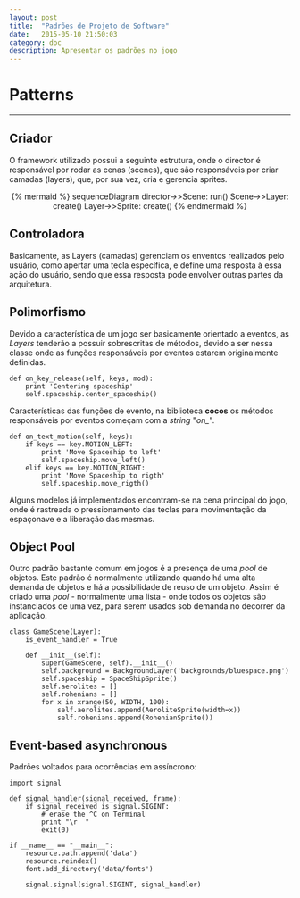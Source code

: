 ```yaml
---
layout: post
title:  "Padrões de Projeto de Software"
date:   2015-05-10 21:50:03
category: doc
description: Apresentar os padrões no jogo
---
```


# Patterns
---

## Criador

O framework utilizado possui a seguinte estrutura, onde o director é responsável
por rodar as cenas (scenes), que são responsáveis por criar camadas (layers), que, por
sua vez, cria e gerencia sprites.

<center>
  {% mermaid %}
  sequenceDiagram
    director->>Scene: run()
    Scene->>Layer: create()
    Layer->>Sprite: create()
  {% endmermaid %}
</center>

## Controladora

Basicamente, as Layers (camadas) gerenciam os enventos realizados pelo usuário, como apertar uma tecla
específica, e define uma resposta à essa ação do usuário, sendo que essa resposta pode envolver outras
partes da arquitetura.



## Polimorfismo

Devido a característica de um jogo ser basicamente orientado a eventos, as *Layers* tenderão a possuir sobrescritas de métodos, devido a ser nessa classe onde as funções responsáveis por eventos estarem originalmente definidas.

    def on_key_release(self, keys, mod):
        print 'Centering spaceship'
        self.spaceship.center_spaceship()

Características das funções de evento, na biblioteca **cocos** os métodos responsáveis por eventos começam com a *string* "*on_*".

    def on_text_motion(self, keys):
        if keys == key.MOTION_LEFT:
            print 'Move Spaceship to left'
            self.spaceship.move_left()
        elif keys == key.MOTION_RIGHT:
            print 'Move Spaceship to rigth'
            self.spaceship.move_rigth()

Alguns modelos já implementados encontram-se na cena principal do jogo, onde é rastreada o pressionamento das teclas para movimentação da espaçonave e a liberação das mesmas.

## Object Pool

Outro padrão bastante comum em jogos é a presença de uma *pool* de objetos. Este padrão é normalmente utilizando quando há uma alta demanda de objetos e há a possibilidade de reuso de um objeto. Assim é criado uma *pool* - normalmente uma lista -  onde todos os objetos são instanciados de uma vez, para serem usados sob demanda no decorrer da aplicação.

    class GameScene(Layer):
        is_event_handler = True

        def __init__(self):
            super(GameScene, self).__init__()
            self.background = BackgroundLayer('backgrounds/bluespace.png')
            self.spaceship = SpaceShipSprite()
            self.aerolites = []
            self.rohenians = []
            for x in xrange(50, WIDTH, 100):
                self.aerolites.append(AeroliteSprite(width=x))
                self.rohenians.append(RohenianSprite())

## Event-based asynchronous

Padrões voltados para ocorrências em assíncrono:

    import signal

    def signal_handler(signal_received, frame):
        if signal_received is signal.SIGINT:
            # erase the ^C on Terminal
            print "\r  "
            exit(0)

    if __name__ == "__main__":
        resource.path.append('data')
        resource.reindex()
        font.add_directory('data/fonts')

        signal.signal(signal.SIGINT, signal_handler)
